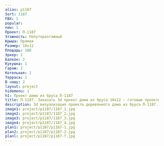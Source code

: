 ```yaml
---
alias: p1187
Sort: 1187
FBX: 1
popular: 
new: 1
Проект: П-1187
Этажность: Полутораэтажный
Крыша: Прямая
Размер: 10х12
Площадь: 188
Эркер: 1
Балкон: 2
Кукушка: 1
Гараж: 2
Котельная: 1
Терраса: 1
В чашу: 2
layout: project
hidemenu: 1
h1: Проект дома из бруса П-1187
title: П-1187. Заказать 3d проект дома из бруса 10х12 - готовые проекты
description: 3d визуализация проекта деревянного дома из бруса П-1187. Площадь 188 м2, размер 10х12. Вы можете внести любые изменения в проект.
image1: project/p1187/1187_1.jpg
image2: project/p1187/1187_2.jpg
image3: project/p1187/1187_3.jpg
image4: project/p1187/1187_4.jpg
plan1: project/p1187/p1187-1.jpg
plan2: project/p1187/p1187-2.jpg
planl: project/p1187/p1187-f.jpg
---
```

